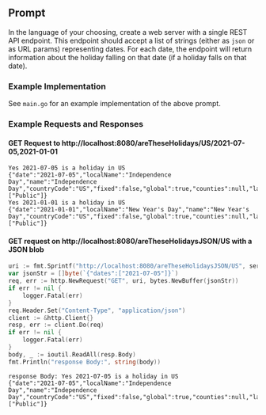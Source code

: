 ## Prompt

In the language of your choosing, create a web server with a single REST API endpoint. This endpoint should accept a list of strings (either as `json` or as URL params) representing dates. For each date, the endpoint will return information about the holiday falling on that date (if a holiday falls on that date).

### Example Implementation

See `main.go` for an example implementation of the above prompt.

### Example Requests and Responses
#### GET Request to http://localhost:8080/areTheseHolidays/US/2021-07-05,2021-01-01

```shell
Yes 2021-07-05 is a holiday in US
{"date":"2021-07-05","localName":"Independence Day","name":"Independence Day","countryCode":"US","fixed":false,"global":true,"counties":null,"launchYear":null,"types":["Public"]}
Yes 2021-01-01 is a holiday in US
{"date":"2021-01-01","localName":"New Year's Day","name":"New Year's Day","countryCode":"US","fixed":false,"global":true,"counties":null,"launchYear":null,"types":["Public"]}
```

#### GET request on http://localhost:8080/areTheseHolidaysJSON/US with a JSON blob

```go
uri := fmt.Sprintf("http://localhost:8080/areTheseHolidaysJSON/US", serverURL)
var jsonStr = []byte(`{"dates":["2021-07-05"]}`)
req, err := http.NewRequest("GET", uri, bytes.NewBuffer(jsonStr))
if err != nil {
    logger.Fatal(err)
}
req.Header.Set("Content-Type", "application/json")
client := &http.Client{}
resp, err := client.Do(req)
if err != nil {
    logger.Fatal(err)
}
body, _ := ioutil.ReadAll(resp.Body)
fmt.Println("response Body:", string(body))
```

```shell
response Body: Yes 2021-07-05 is a holiday in US
{"date":"2021-07-05","localName":"Independence Day","name":"Independence Day","countryCode":"US","fixed":false,"global":true,"counties":null,"launchYear":null,"types":["Public"]}
```